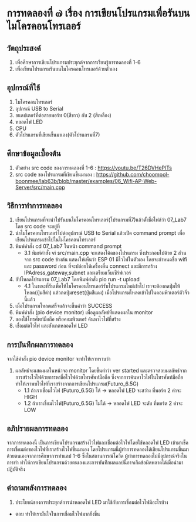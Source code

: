 # การทดลองที่ ๗ เรื่อง การเขียนโปรแกรมเพื่อรันบนไมโครคอนโทรเลอร์

## วัตถุประสงค์
1. เพื่อศึกษาการเขียนโปรแกรมประยุกต์จากการเรียนรู้การทดลองที่ 1-6
2. เพื่อเขียนโปรแกรมรันบนไมโครคอนโทรเลอร์ด้วยตัวเอง
## อุปกรณ์ที่ใช้
1. ไมโครคอนโทรเลอร์
2. อุปกรณ์ USB to Serial
3. อแดปเตอร์ที่ต่อสายพอร์ท 0(สีขาว) กับ 2 (สีเหลือง)
4. หลอดไฟ LED
5. CPU
6. ตัวโปรแกรมที่เขียนขึ้นมาเอง(ตัวโปรแกรมที่7)
 
## ศึกษาข้อมูลเบื้องต้น
1. ตัวอย่าง src code ของการทดลองที่ 1-6 : https://youtu.be/T26DVHePlTs
2. src code ของโปรแกรมที่เขียนขึ้นมาเอง : https://github.com/choompol-boonmee/lab63b/blob/master/examples/06_Wifi-AP-Web-Server/src/main.cpp

## วิธีการทำการทดลอง
1. เขียนโปรแกรมที่จะนำไปรันบนไมโครคอนโทรเลอร์(โปรแกรมที่7)แล้วตั้งชื่อไฟล์ว่า 07_Lab7 โดย src code จะอยู่ที่
2. นำไมโครคอนโทรเลอร์ไปต่ออุปกรณ์ USB to Serial แล้วเปิด command prompt เพื่อเขียนโปรแกรมเข้าไปในไมโครคอนโทรเลอร์
3. พิมพ์คำสั่ง cd 07_Lab7 ในหน้า command prompt
    * 3.1 พิมพ์คำสั่ง vi src/main.cpp จะแสดงโค้ดของโปรแกรม ซึ่งประกอบไปด้วย 2 ส่วน
        จาก src code ข้างต้น แสดงให้เห็นว่า ESP 01 มีไวไฟในตัวเอง โดยจะกำหนดชื่อ wifi และ password ก่อน ที่จะปล่อยให้เครื่องอื่น connect และมีการสร้าง IPAdress,gateway,subnet และเตรียมเว็บเซิร์ฟเวอร์
4. อัปโหลดโปรแกรม 07_Lab7 โดยพิมพ์คำสั่ง pio run -t upload
    * 4.1 ในขณะที่รันเพื่อให้ไมโครคอนโทรเลอร์รับโปรแกรมใหม่เข้าไป เราจะต้องกดปุ่มให้โหลด(ปุ่มสีดำ) แล้วกดปุ่มreset(ปุ่มสีแดง) เมื่อโปรแกรมโหลดเข้าไปในคอมพิวเตอร์ตัวจิ๋วนี้แล้ว
5. เมื่อโปรแกรมโหลดเสร็จแล้วจะขึ้นคำว่า SUCCESS 
6. พิมพ์คำสั่ง (pio device monitor) เพื่อดูผลลัพธ์ที่แสดงผลใน monitor
7. ลองใช้โทรศัพท์มือถือ หรือคอมพิวเตอร์ ค้นหาไวไฟที่สร้าง 
8. เชื่อมต่อไวไฟ และสังเกตหลอดไฟ LED
   
## การบันทึกผลการทดลอง
จากใช้คำสั่ง pio device monitor จะทำให้เราทราบว่า
1. ผลลัพธ์จะแสดงผลในหน้าจอ monitor โดยขึ้นคำว่า ver started และตรวจสอบผลลัพธ์จากการสร้างไวไฟด้วยการหาชื่อไวไฟด้วยโทรศัพท์มือถือ ซึ่งจากการค้นหาไวไฟในโทรศัพท์มือถือ ทำให้เราพบไวไฟที่เราสร้างจากการเขียนโปรแกรม(Futuro_6.5G)
    * 1.1 ถ้าเราเชื่อมไวไฟ (Futuro_6.5G) ได้ -> หลอดไฟ LED จะสว่าง ที่พอร์ต 2 ค่าจะ HIGH 
    * 1.2 ถ้าเราเชื่อมไวไฟ(Futuro_6.5G) ไม่ได้ -> หลอดไฟ LED จะดับ ที่พอร์ต 2 ค่าจะ LOW

## อภิปรายผลการทดลอง
จากการทดลองนี้ เป็นการเขียนโปรแกรมสร้างไวไฟและเชื่อมต่อไวไฟโดยใช้หลอดไฟ LED เข้ามาเช็คการเชื่อมต่อของไวไฟที่เราสร้างไวไฟขึ้นมาเอง โดยโปรแกรมนี้ผู้ทำการทดลองได้เขียนโปรแกรมขึ้นมาด้วยตนเองจากการศึกษาการทำแลป 1-6 ซึ่งในสถานการณ์โควิด ผู้ทำการทดลองไม่มีอุปกรณ์จริงในการทำ ทำให้การเขียนโปรแกรมด้วยตนเองและการบันทึกผลแลปนี้อาจเกิดข้อผิดพลาดได้เมื่อนำมาปฏิบัติจริง

## คำถามหลังการทดลอง
1. ประโยชน์ของการประยุกต์การนำหลอดไฟ LED มาใช้กับการเชื่อมต่อไวไฟมีอะไรบ้าง
* ตอบ ทำให้เรามั่นใจในการเชื่อมไวไฟมากยิ่งขึ้น
